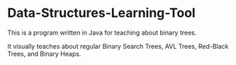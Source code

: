 Data-Structures-Learning-Tool
=============================

This is a program written in Java for teaching about binary trees.

It visually teaches about regular Binary Search Trees, AVL Trees, Red-Black Trees, and Binary Heaps.
